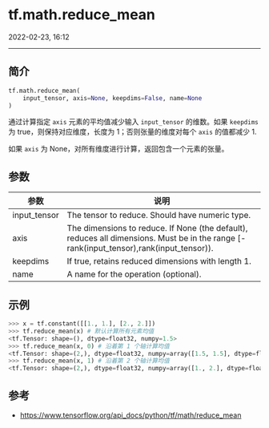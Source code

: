# tf.math.reduce_mean

2022-02-23, 16:12
****

## 简介

```python
tf.math.reduce_mean(
    input_tensor, axis=None, keepdims=False, name=None
)
```

通过计算指定 `axis` 元素的平均值减少输入 `input_tensor` 的维数。如果 `keepdims` 为 true，则保持对应维度，长度为 1；否则张量的维度对每个 `axis` 的值都减少 1.

如果 `axis` 为 None，对所有维度进行计算，返回包含一个元素的张量。

## 参数

|参数|说明|
|---|---|
|input_tensor|The tensor to reduce. Should have numeric type.|
|axis|The dimensions to reduce. If None (the default), reduces all dimensions. Must be in the range [-rank(input_tensor),rank(input_tensor)).|
|keepdims|If true, retains reduced dimensions with length 1.|
|name|A name for the operation (optional).|

## 示例

```python
>>> x = tf.constant([[1., 1.], [2., 2.]])
>>> tf.reduce_mean(x) # 默认计算所有元素均值
<tf.Tensor: shape=(), dtype=float32, numpy=1.5>
>>> tf.reduce_mean(x, 0) # 沿着第 1 个轴计算均值
<tf.Tensor: shape=(2,), dtype=float32, numpy=array([1.5, 1.5], dtype=float32)>
>>> tf.reduce_mean(x, 1) # 沿着第 2 个轴计算均值
<tf.Tensor: shape=(2,), dtype=float32, numpy=array([1., 2.], dtype=float32)>
```

## 参考

- https://www.tensorflow.org/api_docs/python/tf/math/reduce_mean
